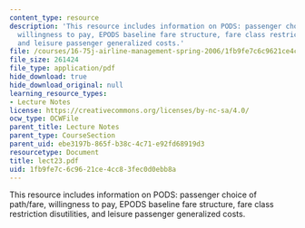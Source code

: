 ```yaml
---
content_type: resource
description: 'This resource includes information on PODS: passenger choice of path/fare,
  willingness to pay, EPODS baseline fare structure, fare class restriction disutilities,
  and leisure passenger generalized costs.'
file: /courses/16-75j-airline-management-spring-2006/1fb9fe7c6c9621ce4cc83fec0d0ebb8a_lect23.pdf
file_size: 261424
file_type: application/pdf
hide_download: true
hide_download_original: null
learning_resource_types:
- Lecture Notes
license: https://creativecommons.org/licenses/by-nc-sa/4.0/
ocw_type: OCWFile
parent_title: Lecture Notes
parent_type: CourseSection
parent_uid: ebe3197b-865f-b38c-4c71-e92fd68919d3
resourcetype: Document
title: lect23.pdf
uid: 1fb9fe7c-6c96-21ce-4cc8-3fec0d0ebb8a
---
```

This resource includes information on PODS: passenger choice of path/fare, willingness to pay, EPODS baseline fare structure, fare class restriction disutilities, and leisure passenger generalized costs.
